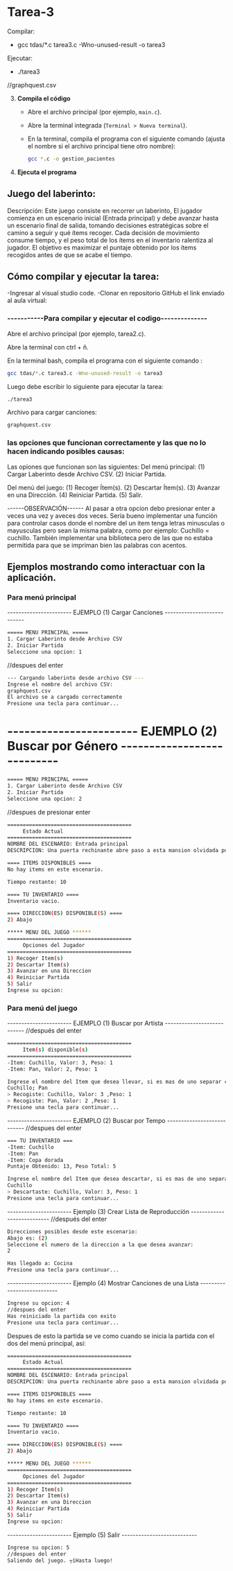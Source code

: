 # Tarea-3

Compilar:
- gcc tdas/*.c tarea3.c -Wno-unused-result -o tarea3

Ejecutar:
- ./tarea3

//graphquest.csv


3. **Compila el código**
    - Abre el archivo principal (por ejemplo, `main.c`).
    - Abre la terminal integrada (`Terminal > Nueva terminal`).
    - En la terminal, compila el programa con el siguiente comando (ajusta el nombre si el archivo principal tiene otro nombre):
        
        ```bash
        gcc *.c -o gestion_pacientes
        ```
        
4. **Ejecuta el programa**

## Juego del laberinto:
Descripción: Este juego consiste en recorrer un laberinto, El jugador comienza en un escenario inicial (Entrada principal) y debe avanzar hasta un escenario final de salida, tomando decisiones estratégicas sobre el camino a seguir y qué ítems recoger.
Cada decisión de movimiento consume tiempo, y el peso total de los ítems en el inventario ralentiza al jugador. El objetivo es maximizar el puntaje obtenido por los ítems recogidos antes de que se acabe el tiempo.

## Cómo compilar y ejecutar la tarea:
-Ingresar al visual studio code. -Clonar en repositorio GitHub el link enviado al aula virtual:

### -----------Para compilar y ejecutar el codigo--------------

Abre el archivo principal (por ejemplo, tarea2.c).

Abre la terminal con ctrl + ñ.

En la terminal bash, compila el programa con el siguiente comando :
```bash
gcc tdas/*.c tarea3.c -Wno-unused-result -o tarea3
```
Luego debe escribir lo siguiente para ejecutar la tarea:
```bash
./tarea3
```
Archivo para cargar canciones:
```bash
graphquest.csv
```


### las opciones que funcionan correctamente y las que no lo hacen indicando posibles causas:
Las opiones que funcionan son las siguientes: 
Del menú principal: (1) Cargar Laberinto desde Archivo CSV. (2) Iniciar Partida.

Del menú del juego: (1) Recoger Ítem(s). (2) Descartar Ítem(s). (3) Avanzar en una Dirección. (4) Reiniciar Partida. (5) Salir.

------OBSERVACIÓN------
Al pasar a otra opcion debo presionar enter a veces una vez y aveces dos veces.
Sería bueno implementar una función para controlar casos donde el nombre del un item tenga letras minusculas o mayusculas pero sean la misma palabra, como por ejemplo: Cuchillo = cuchillo.
También implementar una biblioteca pero de las que no estaba permitida para que se impriman bien las palabras con acentos.

## Ejemplos mostrando como interactuar con la aplicación.
### Para menú principal
----------------------- EJEMPLO (1) Cargar Canciones ---------------------------
```bash
===== MENU PRINCIPAL =====
1. Cargar Laberinto desde Archivo CSV
2. Iniciar Partida
Seleccione una opcion: 1
```
//despues del enter
```bash
--- Cargando laberinto desde archivo CSV ---
Ingrese el nombre del archivo CSV:
graphquest.csv
El archivo se a cargado correctamente
Presione una tecla para continuar...
```
# ----------------------- EJEMPLO (2) Buscar por Género --------------------------- #
```bash
===== MENU PRINCIPAL =====
1. Cargar Laberinto desde Archivo CSV
2. Iniciar Partida
Seleccione una opcion: 2
```
//despues de presionar enter
```bash
========================================
     Estado Actual
========================================
NOMBRE DEL ESCENARIO: Entrada principal
DESCRIPCION: Una puerta rechinante abre paso a esta mansion olvidada por los dioses y los conserjes. El aire huele a humedad y a misterios sin resolver.

==== ITEMS DISPONIBLES ====
No hay items en este escenario.

Tiempo restante: 10

==== TU INVENTARIO ====
Inventario vacio.

==== DIRECCION(ES) DISPONIBLE(S) ====
2) Abajo

***** MENU DEL JUEGO ******
========================================
     Opciones del Jugador
========================================
1) Recoger Item(s)
2) Descartar Item(s)
3) Avanzar en una Direccion
4) Reiniciar Partida
5) Salir
Ingrese su opcion:
```
### Para menú del juego
----------------------- EJEMPLO (1) Buscar por Artista ---------------------------
//después del enter
```bash
========================================
     Item(s) disponible(s)
========================================
-Item: Cuchillo, Valor: 3, Peso: 1
-Item: Pan, Valor: 2, Peso: 1

Ingrese el nombre del Item que desea llevar, si es mas de uno separar con ';':
Cuchillo; Pan
> Recogiste: Cuchillo, Valor: 3 ,Peso: 1
> Recogiste: Pan, Valor: 2 ,Peso: 1
Presione una tecla para continuar...
```
----------------------- EJEMPLO (2) Buscar por Tempo ---------------------------
//despues del enter
```bash
=== TU INVENTARIO ===
-Item: Cuchillo
-Item: Pan
-Item: Copa dorada
Puntaje Obtenido: 13, Peso Total: 5

Ingrese el nombre del Item que desea descartar, si es mas de uno separar con ';':
Cuchillo
> Descartaste: Cuchillo, Valor: 3, Peso: 1
Presione una tecla para continuar...
```

----------------------- Ejemplo (3) Crear Lista de Reproducción ---------------------------
//después del enter
```bash
Direcciones posibles desde este escenario:
Abajo es: (2)
Seleccione el numero de la direccion a la que desea avanzar:
2

Has llegado a: Cocina
Presione una tecla para continuar...
```
----------------------- Ejemplo (4) Mostrar Canciones de una Lista ---------------------------
```bash
Ingrese su opcion: 4
//despues del enter
Has reiniciado la partida con exito
Presione una tecla para continuar...
```
Despues de esto la partida se ve como cuando se inicia la partida con el dos del menú principal, así:
```bash
========================================
     Estado Actual
========================================
NOMBRE DEL ESCENARIO: Entrada principal
DESCRIPCION: Una puerta rechinante abre paso a esta mansion olvidada por los dioses y los conserjes. El aire huele a humedad y a misterios sin resolver.

==== ITEMS DISPONIBLES ====
No hay items en este escenario.

Tiempo restante: 10

==== TU INVENTARIO ====
Inventario vacio.

==== DIRECCION(ES) DISPONIBLE(S) ====
2) Abajo

***** MENU DEL JUEGO ******
========================================
     Opciones del Jugador
========================================
1) Recoger Item(s)
2) Descartar Item(s)
3) Avanzar en una Direccion
4) Reiniciar Partida
5) Salir
Ingrese su opcion:
```
----------------------- Ejemplo (5) Salir ---------------------------
```bash
Ingrese su opcion: 5
//despues del enter
Saliendo del juego. ┬íHasta luego!
```
